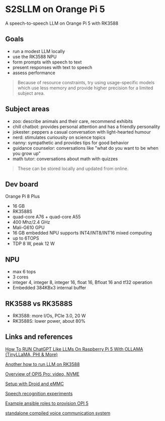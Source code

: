 # S2SLLM on Orange Pi 5
A speech-to-speech LLM on Orange Pi 5 with RK3588

## Goals
- run a modest LLM locally
- use the RK3588 NPU
- form prompts with speech to text
- present responses with text to speech
- assess performance

> Because of resource constraints, try using usage-specific models which use less
> memory and provide higher precision for a limited subject area.

## Subject areas
- zoo: describe animals and their care, recommend exhibits
- chill chatbot: provides personal attention and has a friendly personality
- jokester: peppers a casual conversation with light-hearted humour
- nerd: stimulates curiousity on science topics
- nanny: sympathetic and provides tips for good behavior
- guidance counselor: conversations like "what do you want to be when you grow up"
- math tutor: conversations about math with quizzes

> These can be stored locally and updated from online.

## Dev board
Orange Pi 8 Plus
- 16 GB
- RK3588S
- quad-core A76 + quad-core A55
- 400 Mhz/2.4 GHz
- Mali-G610 GPU
- 16 GB embedded NPU supports INT4/INT8/INT16 mixed computing
- up to 6TOPS
- TDP 8 W, peak 12 W

## NPU
- max 6 tops
- 3 cores
- integer 4, integer 8, integer 16, float 16, Bfloat 16 and tf32 operation
- Embedded 384KBx3 internal buffer

## RK3588 vs RK3588S
- RK3588: more I/Os, PCIe 3.0, 20 W
- RK3588S: lower power, about 80%

## Links and references
[How To RUN ChatGPT Like LLMs On Raspberry Pi 5 With OLLAMA (TinyLLaMA, PHI & More)](https://www.youtube.com/watch?v=P7BcpLU-PC4)

[Another how to run LLM on RK3588](https://www.youtube.com/watch?v=sTHNZZP0S3E)

[Overview of OPI5 Pro: video, NVME](https://www.youtube.com/watch?v=OwEVFQLPPbE)

[Setup with Droid and eMMC](https://www.youtube.com/watch?v=bgi4c3T4uS4)

[Speech recognition experiments](https://github.com/fquirin/speech-recognition-experiments/blob/main/README.md)

[Example ansible roles to provision OPI 5](https://github.com/martivo/armbian-orange-pi-5-ansible/tree/main)

[standalone compiled voice communication system](https://github.com/dadDR/rkllm_talking)

